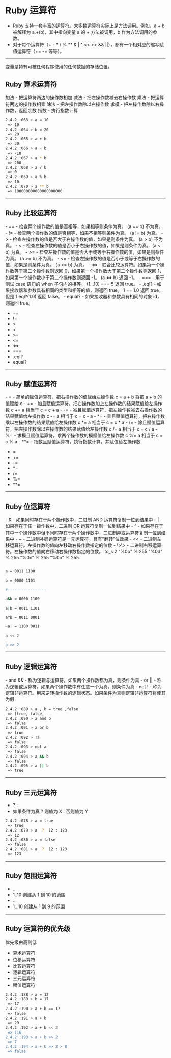 # Ruby 运算符

- Ruby 支持一套丰富的运算符。大多数运算符实际上是方法调用。例如，a + b 被解释为 a.+(b)，其中指向变量 a 的 + 方法被调用，b 作为方法调用的参数。
- 对于每个运算符（+ - * / % ** & | ^ << >> && ||），都有一个相对应的缩写赋值运算符（+= -= 等等）。
---
<aside class="notes">
  
  变量是持有可被任何程序使用的任何数据的存储位置。

</aside>

## Ruby 算术运算符

<aside class="notes">
  
加法 - 把运算符两边的操作数相加 
减法 - 把左操作数减去右操作数
乘法 - 把运算符两边的操作数相乘
除法 - 把左操作数除以右操作数
求模 - 把左操作数除以右操作数，返回余数
指数 - 执行指数计算
</aside>

```bash 
2.4.2 :063 > a = 10
 => 10 
2.4.2 :064 > b = 20
 => 20 
2.4.2 :065 > a + b
 => 30 
2.4.2 :066 > a - b 
 => -10 
2.4.2 :067 > a * b
 => 200 
2.4.2 :068 > a / b 
 => 0 
2.4.2 :069 > a % b
 => 10 
2.4.2 :070 > a ** b
 => 100000000000000000000 

```

--- 

## Ruby 比较运算符

<aside class="notes">
- ==  
 - 检查两个操作数的值是否相等，如果相等则条件为真。  (a == b) 不为真。
- !=  
 - 检查两个操作数的值是否相等，如果不相等则条件为真。 (a != b) 为真。
- > 
 - 检查左操作数的值是否大于右操作数的值，如果是则条件为真。  (a > b) 不为真。
- < 
 - 检查左操作数的值是否小于右操作数的值，如果是则条件为真。  (a < b) 为真。
- >=  
 - 检查左操作数的值是否大于或等于右操作数的值，如果是则条件为真。 (a >= b) 不为真。
- <=  
 - 检查左操作数的值是否小于或等于右操作数的值，如果是则条件为真。 (a <= b) 为真。
- <=> 
 - 联合比较运算符。如果第一个操作数等于第二个操作数则返回 0，如果第一个操作数大于第二个操作数则返回 1，如果第一个操作数小于第二个操作数则返回 -1。 (a <=> b) 返回 -1。
- === 
 - 用于测试 case 语句的 when 子句内的相等。  (1...10) === 5 返回 true。
- .eql? 
 - 如果接收器和参数具有相同的类型和相等的值，则返回 true。  1 == 1.0 返回 true，但是 1.eql?(1.0) 返回 false。
- equal?  
 - 如果接收器和参数具有相同的对象 id，则返回 true。

</aside>

- ==  
- !=  
- \> 
- < 
- \>=  
- <=  
- <=> 
- === 
- .eql? 
- equal?  

---
## Ruby 赋值运算符
<aside class="notes">
 - = 
 - 简单的赋值运算符，把右操作数的值赋给左操作数  c = a + b 将把 a + b 的值赋给 c
- +=  
 - 加且赋值运算符，把右操作数加上左操作数的结果赋值给左操作数 c += a 相当于 c = c + a
- -=  
 - 减且赋值运算符，把左操作数减去右操作数的结果赋值给左操作数 c -= a 相当于 c = c - a
- *=  
 - 乘且赋值运算符，把右操作数乘以左操作数的结果赋值给左操作数 c *= a 相当于 c = c * a
- /=  
 - 除且赋值运算符，把左操作数除以右操作数的结果赋值给左操作数 c /= a 相当于 c = c / a
- %=  
 - 求模且赋值运算符，求两个操作数的模赋值给左操作数  c %= a 相当于 c = c % a
- **= 
 - 指数且赋值运算符，执行指数计算，并赋值给左操作数 

</aside>

- = 
- +=  
- -=  
- *=  
- /=  
- %=  
- **= 

---

## Ruby 位运算符

<aside class="notes">
- & 
 - 如果同时存在于两个操作数中，二进制 AND 运算符复制一位到结果中
- |
 - 如果存在于任一操作数中，二进制 OR 运算符复制一位到结果中
- ^ 
 - 如果存在于其中一个操作数中但不同时存在于两个操作数中，二进制异或运算符复制一位到结果中
- ~
 -  二进制补码运算符是一元运算符，具有"翻转"位效果
- << 
 - 二进制左移运算符。左操作数的值向左移动右操作数指定的位数
- \>\> 
 - 二进制右移运算符。左操作数的值向右移动右操作数指定的位数。
  to_s 2
"%0b" % 255
"%0d" % 255
"%0x" % 255
"%0o" % 255

</aside>


```bash

a = 0011 1100

b = 0000 1101

#-----------------

a&b = 0000 1100

a|b = 0011 1101

a^b = 0011 0001

~a  = 1100 0011

a << 2

a >> 2

```

---

## Ruby 逻辑运算符

<aside class="notes">
- and  &&
- 称为逻辑与运算符。如果两个操作数都为真，则条件为真
- or ||
 - 称为逻辑或运算符。如果两个操作数中有任意一个为真，则条件为真
- not  !
 - 称为逻辑非运算符。用来逆转操作数的逻辑状态。如果条件为真则逻辑非运算符将使其为假
</aside>

```bash
2.4.2 :089 > a , b = true ,false
 => [true, false] 
2.4.2 :090 > a and b
 => false 
2.4.2 :091 > a or b
 => true 
2.4.2 :092 > !a
 => false 
2.4.2 :093 > not a
 => false 
2.4.2 :094 > a && b
 => false 
2.4.2 :095 > a || b
 => true 


```




---

## Ruby 三元运算符
- ? :
 - 如果条件为真 ? 则值为 X : 否则值为 Y

```bash
2.4.2 :078 > a = true 
 => true 
2.4.2 :079 > a  ?  12 : 123
 => 12 
2.4.2 :080 > a = false
 => false 
2.4.2 :081 > a  ?  12 : 123
 => 123 
```

---

## Ruby 范围运算符

- ..
 - 1..10 创建从 1 到 10 的范围
- ...
 - 1...10 创建从 1 到 9 的范围
---

## Ruby 运算符的优先级
优先级由高到低

- 算术运算符
- 位移运算符
- 比较运算符
- 逻辑运算符
- 三元运算符
- 赋值运算符

```bash
2.4.2 :188 > a = 12
2.4.2 :189 > b = 17
 => 17 
2.4.2 :190 > a + b == 17
 => false 
2.4.2 :191 > a + b
 => 29 
2.4.2 :192 > a + b << 2
 => 116 
2.4.2 :193 > a + b >> 2
 => 7 
2.4.2 :194 > a + b >> 2 > 8
 => false 
```

